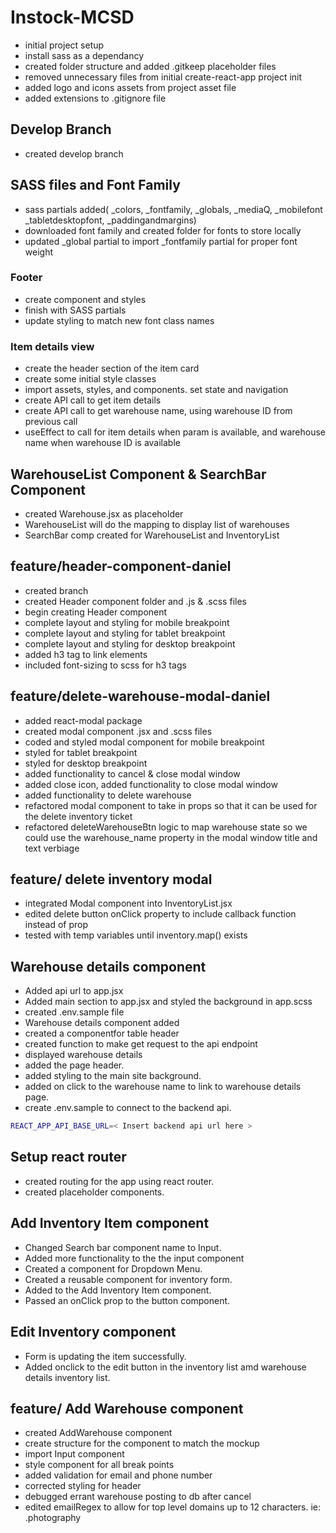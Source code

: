 # Instock-MCSD

- initial project setup
- install sass as a dependancy
- created folder structure and added .gitkeep placeholder files
- removed unnecessary files from initial create-react-app project init
- added logo and icons assets from project asset file
- added extensions to .gitignore file

## Develop Branch

- created develop branch

## SASS files and Font Family

- sass partials added( \_colors, \_fontfamily, \_globals, \_mediaQ, \_mobilefont \_tabletdesktopfont, \_paddingandmargins)
- downloaded font family and created folder for fonts to store locally
- updated \_global partial to import \_fontfamily partial for proper font weight

### Footer

- create component and styles
- finish with SASS partials
- update styling to match new font class names

### Item details view

- create the header section of the item card
- create some initial style classes
- import assets, styles, and components. set state and navigation
- create API call to get item details
- create API call to get warehouse name, using warehouse ID from previous call
- useEffect to call for item details when param is available, and warehouse name when warehouse ID is available

## WarehouseList Component & SearchBar Component

- created Warehouse.jsx as placeholder
- WarehouseList will do the mapping to display list of warehouses
- SearchBar comp created for WarehouseList and InventoryList

## feature/header-component-daniel

- created branch
- created Header component folder and .js & .scss files
- begin creating Header component
- complete layout and styling for mobile breakpoint
- complete layout and styling for tablet breakpoint
- complete layout and styling for desktop breakpoint
- added h3 tag to link elements
- included font-sizing to scss for h3 tags

## feature/delete-warehouse-modal-daniel

- added react-modal package
- created modal component .jsx and .scss files
- coded and styled modal component for mobile breakpoint
- styled for tablet breakpoint
- styled for desktop breakpoint
- added functionality to cancel & close modal window
- added close icon, added functionality to close modal window
- added functionality to delete warehouse
- refactored modal component to take in props so that it can be used for the delete inventory ticket
- refactored deleteWarehouseBtn logic to map warehouse state so we could use the warehouse_name property in the modal window title and text verbiage

## feature/ delete inventory modal

- integrated Modal component into InventoryList.jsx
- edited delete button onClick property to include callback function instead of prop
- tested with temp variables until inventory.map() exists

## Warehouse details component

- Added api url to app.jsx
- Added main section to app.jsx and styled the background in app.scss
- created .env.sample file
- Warehouse details component added
- created a componentfor table header
- created function to make get request to the api endpoint
- displayed warehouse details
- added the page header.
- added styling to the main site background.
- added on click to the warehouse name to link to warehouse details page.
- create .env.sample to connect to the backend api.

```bash
REACT_APP_API_BASE_URL=< Insert backend api url here >
```

## Setup react router

- created routing for the app using react router.
- created placeholder components.

## Add Inventory Item component

- Changed Search bar component name to Input.
- Added more functionality to the the input component
- Created a component for Dropdown Menu.
- Created a reusable component for inventory form.
- Added to the Add Inventory Item component.
- Passed an onClick prop to the button component.

## Edit Inventory component

- Form is updating the item successfully.
- Added onclick to the edit button in the inventory list amd warehouse details inventory list.

## feature/ Add Warehouse component

- created AddWarehouse component
- create structure for the component to match the mockup
- import Input component
- style component for all break points
- added validation for email and phone number
- corrected styling for header
- debugged errant warehouse posting to db after cancel
- edited emailRegex to allow for top level domains up to 12 characters. ie: .photography
